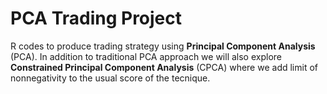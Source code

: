# PCA Trading Project 
R codes to produce trading strategy using **Principal Component Analysis** (PCA). In addition to traditional PCA approach we will also explore **Constrained Principal Component Analysis** (CPCA) where we add limit of nonnegativity to the usual score of the tecnique.  
